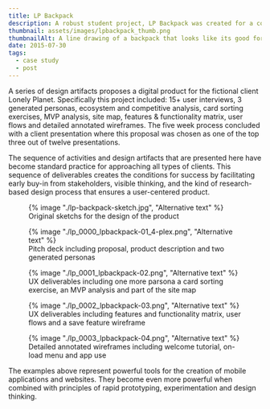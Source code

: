 ```yaml
---
title: LP Backpack
description: A robust student project, LP Backpack was created for a continuing education course at the School of the Visual Arts Interaction design program
thumbnail: assets/images/lpbackpack_thumb.png
thumbnailAlt: A line drawing of a backpack that looks like its good for traveling 
date: 2015-07-30
tags:
  - case study
  - post
---
```


A series of design artifacts proposes a digital product for the fictional client Lonely Planet. Specifically this project included: 15+ user interviews, 3 generated personas, ecosystem and competitive analysis, card sorting exercises, MVP analysis, site map, features &amp; functionality matrix, user flows and detailed annotated wireframes. The five week process concluded with a client presentation where this proposal was chosen as one of the top three out of twelve presentations.

The sequence of activities and design artifacts that are presented here have become standard practice for approaching all types of clients. This sequence of deliverables creates the conditions for success by facilitating early buy-in from stakeholders, visible thinking, and the kind of research-based design process that ensures a user-centered product.

<figure>
  {% image "./lp-backpack-sketch.jpg", "Alternative text" %}
<figcaption>Original sketchs for the design of the product</figcaption>
</figure>

<figure>
  {% image "./lp_0000_lpbackpack-01_4-plex.png", "Alternative text" %}
<figcaption>Pitch deck including proposal, product description and two generated personas</figcaption>
</figure>

<figure>
  {% image "./lp_0001_lpbackpack-02.png", "Alternative text" %}
<figcaption>UX deliverables including one more parsona a card sorting exercise, an MVP analysis and part of the site map</figcaption>
</figure>

<figure>
  {% image "./lp_0002_lpbackpack-03.png", "Alternative text" %}
<figcaption>UX deliverables including features and functionality matrix, user flows and a save feature wireframe</figcaption>
</figure>

<figure>
  {% image "./lp_0003_lpbackpack-04.png", "Alternative text" %}
<figcaption>Detailed annotated wireframes including welcome tutorial, on-load menu and app use</figcaption>
</figure>

The examples above represent powerful tools for the creation of mobile applications and websites. They become even more powerful when combined with principles of rapid prototyping, experimentation and design thinking. 
